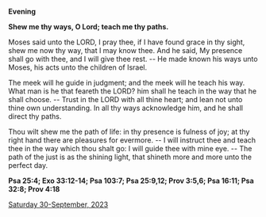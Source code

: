 **Evening**

**Shew me thy ways, O Lord; teach me thy paths.**
 
Moses said unto the LORD, I pray thee, if I have found grace in thy sight, shew me now thy way, that I may know thee. And he said, My presence shall go with thee, and I will give thee rest. -- He made known his ways unto Moses, his acts unto the children of Israel.
 
The meek will he guide in judgment; and the meek will he teach his way. What man is he that feareth the LORD? him shall he teach in the way that he shall choose. -- Trust in the LORD with all thine heart; and lean not unto thine own understanding. In all thy ways acknowledge him, and he shall direct thy paths.
 
Thou wilt shew me the path of life: in thy presence is fulness of joy; at thy right hand there are pleasures for evermore. -- I will instruct thee and teach thee in the way which thou shalt go: I will guide thee with mine eye. -- The path of the just is as the shining light, that shineth more and more unto the perfect day.  

**Psa 25:4; Exo 33:12-14; Psa 103:7; Psa 25:9,12; Prov 3:5,6; Psa 16:11; Psa 32:8; Prov 4:18**

[Saturday 30-September, 2023](https://t.me/daily_light)

